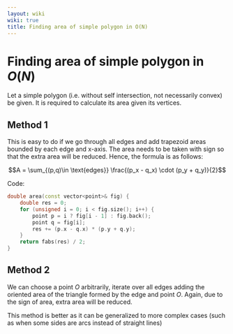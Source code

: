 ```yaml
---
layout: wiki
wiki: true
title: Finding area of simple polygon in O(N)
---
```



# Finding area of simple polygon in $O(N)$

Let a simple polygon (i.e. without self intersection, not necessarily convex) be given. It is required to calculate its area given its vertices.

## Method 1

This is easy to do if we go through all edges and add trapezoid areas bounded by each edge and x-axis. The area needs to be taken with sign so that the extra area will be reduced. Hence, the formula is as follows:

$$A = \sum_{(p,q)\in \text{edges}} \frac{(p_x - q_x) \cdot (p_y + q_y)}{2}$$

Code:

```cpp
double area(const vector<point>& fig) {
    double res = 0;
    for (unsigned i = 0; i < fig.size(); i++) {
        point p = i ? fig[i - 1] : fig.back();
        point q = fig[i];
        res += (p.x - q.x) * (p.y + q.y);
    }
    return fabs(res) / 2;
}
```

## Method 2
We can choose a point $O$ arbitrarily, iterate over all edges adding the oriented area of the triangle formed by the edge and point $O$. Again, due to the sign of area, extra area will be reduced.

This method is better as it can be generalized to more complex cases (such as when some sides are arcs instead of straight lines)

